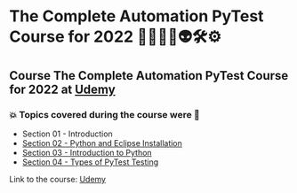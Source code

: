 # The Complete Automation PyTest Course for 2022 👨‍💻🐍🤖👽🛠️⚙️
## Course The Complete Automation PyTest Course for 2022 at [Udemy](https://www.udemy.com/course/pytest-python/)
### :boom: Topics covered during the course were :rocket:
- Section 01 - Introduction
- [Section 02 - Python and Eclipse Installation](https://github.com/romulovieira777/The_Complete_Automation_PyTest_Course_for_2022/tree/main/Section_02_Python_and_Eclipse_Installation)
- [Section 03 - Introduction to Python](https://github.com/romulovieira777/The_Complete_Automation_PyTest_Course_for_2022/tree/main/Section_03_Introduction_to_Python)
- [Section 04 - Types of PyTest Testing](https://github.com/romulovieira777/The_Complete_Automation_PyTest_Course_for_2022/tree/main/Section_04_Types_of_PyTest_Testing)


Link to the course: [Udemy](https://www.udemy.com/course/pytest-python/)